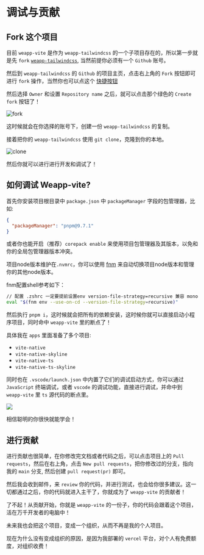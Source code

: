 # 调试与贡献

## Fork 这个项目

目前 `weapp-vite` 是作为 `weapp-tailwindcss` 的一个子项目存在的，所以第一步就是先 `fork` [`weapp-tailwindcss`](https://github.com/sonofmagic/weapp-tailwindcss), 当然前提你必须有一个 `Github` 账号。

然后到 `weapp-tailwindcss` 的 `Github` 的项目主页，点击右上角的 `Fork` 按钮即可进行 `fork` 操作，当然你也可以点这个 [快捷按钮](https://github.com/sonofmagic/weapp-tailwindcss/fork)

然后选择 `Owner` 和设置 `Repository name` 之后，就可以点击那个绿色的 `Create fork` 按钮了！

![fork](../images/fork.png)

这时候就会在你选择的账号下，创建一份 `weapp-tailwindcss` 的复制。

接着把你的 `weapp-tailwindcss` 使用 `git clone`，克隆到你的本地。

![clone](../images/clone.png)

然后你就可以进行进行开发和调试了！

## 如何调试 Weapp-vite?

首先你安装项目根目录中 `package.json` 中 `packageManager` 字段的包管理器，比如:

```json
{
  "packageManager": "pnpm@9.7.1"
}
```

或者你也能开启（推荐）`corepack enable` 来使用项目包管理器及其版本，以免和你的全局包管理器版本冲突。

项目node版本维护在`.nvmrc`，你可以使用 [fnm](https://github.com/Schniz/fnm/tree/master) 来自动切换项目node版本和管理你的其他node版本。

fnm配置shell参考如下：

```bash
// 配置 .zshrc 一定要提前设置env version-file-strategy=recursive 兼容 monorepo 的.nvmrc
eval "$(fnm env --use-on-cd --version-file-strategy=recursive)"
```

然后执行 `pnpm i`，这时候就会把所有的依赖安装，这时候你就可以直接启动小程序项目，同时命中 `weapp-vite` 里的断点了！

具体我在 `apps` 里面准备了多个项目:

- `vite-native`
- `vite-native-skyline`
- `vite-native-ts`
- `vite-native-ts-skyline`

同时也在 `.vscode/launch.json` 中内置了它们的调试启动方式，你可以通过 `JavaScript` 终端调试，或者 `vscode` 的调试功能，直接进行调试，并命中到 `weapp-vite` 里 `ts` 源代码的断点里。

![](../images//vscode-debug.png)

相信聪明的你很快就能学会！

## 进行贡献

进行贡献也很简单，在你修改完文档或者代码之后，可以点击项目上的 `Pull requests`，然后在右上角，点击 `New pull requests`，把你修改过的分支，指向我的 `main` 分支, 然后创建 `pull request(pr)` 即可。

然后我会收到邮件，来 `review` 你的代码，并进行测试，也会给你很多建议。这一切都通过之后，你的代码就进入主干了，你就成为了 `weapp-vite` 的贡献者！

了不起！从贡献开始，你就是 `weapp-vite` 的一份子，你的代码会跟着这个项目，活在万千开发者的电脑中！

未来我也会把这个项目，变成一个组织，从而不再是我的个人项目。

现在为什么没有变成组织的原因，是因为我部署的 `vercel` 平台，对个人有免费额度，对组织收费！

